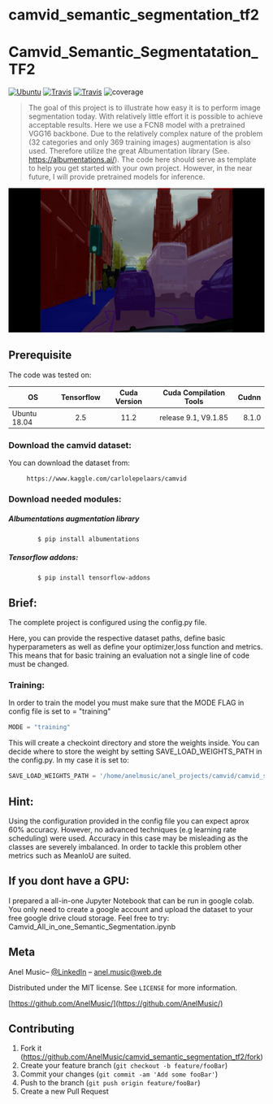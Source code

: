 # camvid_semantic_segmentation_tf2

# Camvid_Semantic_Segmentatation_TF2
[![Ubuntu](https://github.com/ptheywood/cuda-cmake-github-actions/workflows/Ubuntu/badge.svg)](https://github.com/ptheywood/cuda-cmake-github-actions/actions?query=workflow%3AUbuntu)
[![Travis](https://img.shields.io/badge/language-Python-red.svg)]()
[![Travis](https://badges.aleen42.com/src/tensorflow.svg)]()
![coverage](https://img.shields.io/badge/coverage-100%25-green)

> The goal of this project is to illustrate how easy it is to perform image segmentation today. With relatively little effort it is possible to achieve acceptable results. 
Here we use a FCN8 model with a pretrained VGG16 backbone. Due to the relatively complex nature of the problem (32 categories and only 369 training images) augmentation is also used. Therefore utilize the great Albumentation library (See. https://albumentations.ai/).
The code here should serve as template to help you get started with your own project.
However, in the near future, I will provide pretrained models for inference.

![](segmentation_overlay.gif)

## Prerequisite
The code was tested on:

| OS        | Tensorflow           | Cuda Version  | Cuda Compilation Tools| Cudnn|
| ------------- |:-------------:|:-------------:|:-------------:|-----:|
| Ubuntu 18.04      | 2.5 | 11.2 | release 9.1, V9.1.85|  8.1.0|

### Download the camvid dataset:
You can download the dataset from:
```
     https://www.kaggle.com/carlolepelaars/camvid
```

### Download needed modules:
##### Albumentations augmentation library
```
        $ pip install albumentations
```
##### Tensorflow addons:
```
        $ pip install tensorflow-addons
```
## Brief:
The complete project is configured using the config.py file. 

Here, you can provide the respective dataset paths, define basic hyperparameters as well as define your optimizer,loss function and metrics. This means that for basic training an evaluation not a single line of code must be changed.

### Training:
In order to train the model you must make sure that the MODE FLAG in config file is set to = "training"
```python
MODE = "training" 
```
This will create a checkoint directory and store the weights inside. You can decide where to store the weight by setting SAVE_LOAD_WEIGHTS_PATH in the config.py. In my case it is set to: 
```python
SAVE_LOAD_WEIGHTS_PATH = '/home/anelmusic/anel_projects/camvid/camvid_semantic_segmentation_tf2/checkpoints/FCN8_SEGMENTATION_WEIGHTS'
```
## Hint:
Using the configuration provided in the config file you can expect aprox 60% accuracy. However, no advanced techniques (e.g learning rate scheduling) were used. 
Accuracy in this case may be misleading as the classes are severely imbalanced. In order to tackle this problem other metrics such as MeanIoU are suited.

## If you dont have a GPU:
I prepared a all-in-one Jupyter Notebook that can be run in google colab. You only need to create a google account and upload the dataset to your free google drive cloud storage.
Feel free to try: Camvid_All_in_one_Semantic_Segmentation.ipynb

## Meta

Anel Music– [@LinkedIn](https://www.linkedin.com/in/anelmusic/) – anel.music@web.de

Distributed under the MIT license. See ``LICENSE`` for more information.

[https://github.com/AnelMusic/](https://github.com/AnelMusic/)

## Contributing

1. Fork it (<https://github.com/AnelMusic/camvid_semantic_segmentation_tf2/fork>)
2. Create your feature branch (`git checkout -b feature/fooBar`)
3. Commit your changes (`git commit -am 'Add some fooBar'`)
4. Push to the branch (`git push origin feature/fooBar`)
5. Create a new Pull Request
